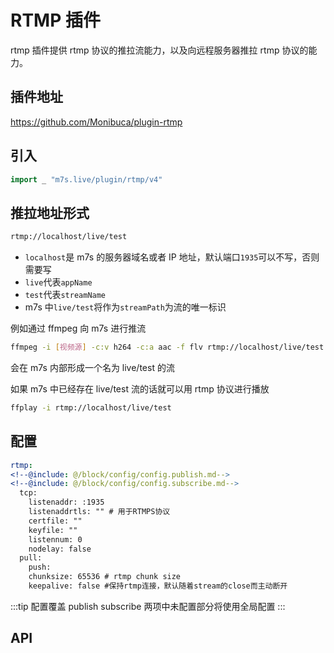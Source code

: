 # RTMP 插件

rtmp 插件提供 rtmp 协议的推拉流能力，以及向远程服务器推拉 rtmp 协议的能力。

## 插件地址

https://github.com/Monibuca/plugin-rtmp

## 引入

```go
import _ "m7s.live/plugin/rtmp/v4"
```

## 推拉地址形式

```sh
rtmp://localhost/live/test
```

- `localhost`是 m7s 的服务器域名或者 IP 地址，默认端口`1935`可以不写，否则需要写
- `live`代表`appName`
- `test`代表`streamName`
- m7s 中`live/test`将作为`streamPath`为流的唯一标识

例如通过 ffmpeg 向 m7s 进行推流

```sh
ffmpeg -i [视频源] -c:v h264 -c:a aac -f flv rtmp://localhost/live/test
```

会在 m7s 内部形成一个名为 live/test 的流

如果 m7s 中已经存在 live/test 流的话就可以用 rtmp 协议进行播放

```sh
ffplay -i rtmp://localhost/live/test
```

## 配置

```yaml
rtmp:
<!--@include: @/block/config/config.publish.md-->
<!--@include: @/block/config/config.subscribe.md-->
  tcp:
    listenaddr: :1935
    listenaddrtls: "" # 用于RTMPS协议
    certfile: ""
    keyfile: ""
    listennum: 0
    nodelay: false
  pull:
    push:
    chunksize: 65536 # rtmp chunk size
    keepalive: false #保持rtmp连接，默认随着stream的close而主动断开
```

:::tip 配置覆盖
publish
subscribe
两项中未配置部分将使用全局配置
:::

## API

<!--@include: @/block/api/api.rtmp.md-->
